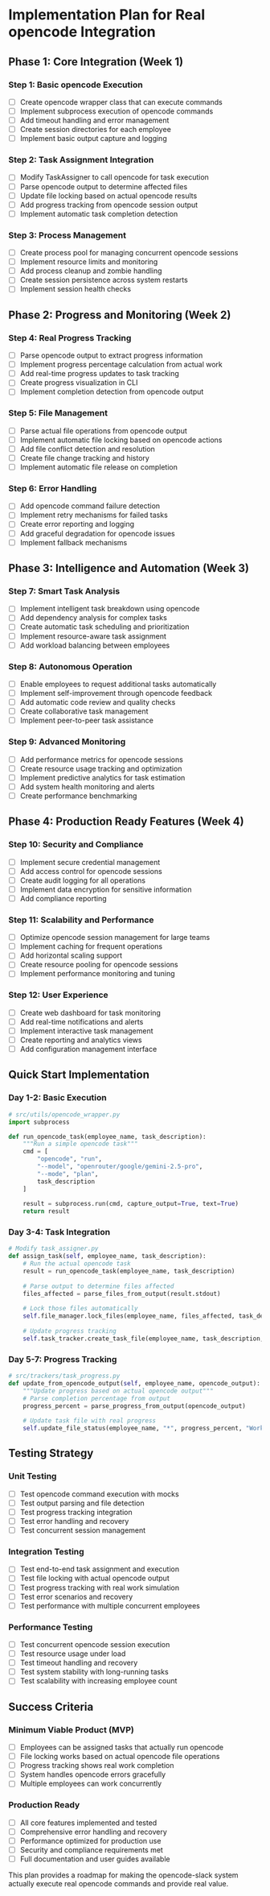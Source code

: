 # Implementation Plan for Real opencode Integration

## Phase 1: Core Integration (Week 1)

### Step 1: Basic opencode Execution
- [ ] Create opencode wrapper class that can execute commands
- [ ] Implement subprocess execution of opencode commands
- [ ] Add timeout handling and error management
- [ ] Create session directories for each employee
- [ ] Implement basic output capture and logging

### Step 2: Task Assignment Integration
- [ ] Modify TaskAssigner to call opencode for task execution
- [ ] Parse opencode output to determine affected files
- [ ] Update file locking based on actual opencode results
- [ ] Add progress tracking from opencode session output
- [ ] Implement automatic task completion detection

### Step 3: Process Management
- [ ] Create process pool for managing concurrent opencode sessions
- [ ] Implement resource limits and monitoring
- [ ] Add process cleanup and zombie handling
- [ ] Create session persistence across system restarts
- [ ] Implement session health checks

## Phase 2: Progress and Monitoring (Week 2)

### Step 4: Real Progress Tracking
- [ ] Parse opencode output to extract progress information
- [ ] Implement progress percentage calculation from actual work
- [ ] Add real-time progress updates to task tracking
- [ ] Create progress visualization in CLI
- [ ] Implement completion detection from opencode output

### Step 5: File Management
- [ ] Parse actual file operations from opencode output
- [ ] Implement automatic file locking based on opencode actions
- [ ] Add file conflict detection and resolution
- [ ] Create file change tracking and history
- [ ] Implement automatic file release on completion

### Step 6: Error Handling
- [ ] Add opencode command failure detection
- [ ] Implement retry mechanisms for failed tasks
- [ ] Create error reporting and logging
- [ ] Add graceful degradation for opencode issues
- [ ] Implement fallback mechanisms

## Phase 3: Intelligence and Automation (Week 3)

### Step 7: Smart Task Analysis
- [ ] Implement intelligent task breakdown using opencode
- [ ] Add dependency analysis for complex tasks
- [ ] Create automatic task scheduling and prioritization
- [ ] Implement resource-aware task assignment
- [ ] Add workload balancing between employees

### Step 8: Autonomous Operation
- [ ] Enable employees to request additional tasks automatically
- [ ] Implement self-improvement through opencode feedback
- [ ] Add automatic code review and quality checks
- [ ] Create collaborative task management
- [ ] Implement peer-to-peer task assistance

### Step 9: Advanced Monitoring
- [ ] Add performance metrics for opencode sessions
- [ ] Create resource usage tracking and optimization
- [ ] Implement predictive analytics for task estimation
- [ ] Add system health monitoring and alerts
- [ ] Create performance benchmarking

## Phase 4: Production Ready Features (Week 4)

### Step 10: Security and Compliance
- [ ] Implement secure credential management
- [ ] Add access control for opencode sessions
- [ ] Create audit logging for all operations
- [ ] Implement data encryption for sensitive information
- [ ] Add compliance reporting

### Step 11: Scalability and Performance
- [ ] Optimize opencode session management for large teams
- [ ] Implement caching for frequent operations
- [ ] Add horizontal scaling support
- [ ] Create resource pooling for opencode sessions
- [ ] Implement performance monitoring and tuning

### Step 12: User Experience
- [ ] Create web dashboard for task monitoring
- [ ] Add real-time notifications and alerts
- [ ] Implement interactive task management
- [ ] Create reporting and analytics views
- [ ] Add configuration management interface

## Quick Start Implementation

### Day 1-2: Basic Execution
```python
# src/utils/opencode_wrapper.py
import subprocess

def run_opencode_task(employee_name, task_description):
    """Run a simple opencode task"""
    cmd = [
        "opencode", "run",
        "--model", "openrouter/google/gemini-2.5-pro",
        "--mode", "plan",
        task_description
    ]
    
    result = subprocess.run(cmd, capture_output=True, text=True)
    return result
```

### Day 3-4: Task Integration
```python
# Modify task_assigner.py
def assign_task(self, employee_name, task_description):
    # Run the actual opencode task
    result = run_opencode_task(employee_name, task_description)
    
    # Parse output to determine files affected
    files_affected = parse_files_from_output(result.stdout)
    
    # Lock those files automatically
    self.file_manager.lock_files(employee_name, files_affected, task_description)
    
    # Update progress tracking
    self.task_tracker.create_task_file(employee_name, task_description, files_affected)
```

### Day 5-7: Progress Tracking
```python
# src/trackers/task_progress.py
def update_from_opencode_output(self, employee_name, opencode_output):
    """Update progress based on actual opencode output"""
    # Parse completion percentage from output
    progress_percent = parse_progress_from_output(opencode_output)
    
    # Update task file with real progress
    self.update_file_status(employee_name, "*", progress_percent, "Working...")
```

## Testing Strategy

### Unit Testing
- [ ] Test opencode command execution with mocks
- [ ] Test output parsing and file detection
- [ ] Test progress tracking integration
- [ ] Test error handling and recovery
- [ ] Test concurrent session management

### Integration Testing
- [ ] Test end-to-end task assignment and execution
- [ ] Test file locking with actual opencode output
- [ ] Test progress tracking with real work simulation
- [ ] Test error scenarios and recovery
- [ ] Test performance with multiple concurrent employees

### Performance Testing
- [ ] Test concurrent opencode session execution
- [ ] Test resource usage under load
- [ ] Test timeout handling and recovery
- [ ] Test system stability with long-running tasks
- [ ] Test scalability with increasing employee count

## Success Criteria

### Minimum Viable Product (MVP)
- [ ] Employees can be assigned tasks that actually run opencode
- [ ] File locking works based on actual opencode file operations
- [ ] Progress tracking shows real work completion
- [ ] System handles opencode errors gracefully
- [ ] Multiple employees can work concurrently

### Production Ready
- [ ] All core features implemented and tested
- [ ] Comprehensive error handling and recovery
- [ ] Performance optimized for production use
- [ ] Security and compliance requirements met
- [ ] Full documentation and user guides available

This plan provides a roadmap for making the opencode-slack system actually execute real opencode commands and provide real value.